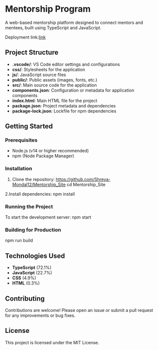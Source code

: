 # Mentorship Program

A web-based mentorship platform designed to connect mentors and mentees, built using TypeScript and JavaScript.

Deployment link:[link ](https://mentorshipsite23.netlify.app/)
## Project Structure

- **.vscode/**: VS Code editor settings and configurations
- **css/**: Stylesheets for the application
- **js/**: JavaScript source files
- **public/**: Public assets (images, fonts, etc.)
- **src/**: Main source code for the application
- **components.json**: Configuration or metadata for application components
- **index.html**: Main HTML file for the project
- **package.json**: Project metadata and dependencies
- **package-lock.json**: Lockfile for npm dependencies

## Getting Started

### Prerequisites

- Node.js (v14 or higher recommended)
- npm (Node Package Manager)

### Installation

1. Clone the repository:
https://github.com/Shreya-Mondal12/Mentorship_Site
cd Mentorship_Site

2.Install dependencies:
npm install


### Running the Project

To start the development server:
npm start


### Building for Production

npm run build 


## Technologies Used

- **TypeScript** (72.1%)
- **JavaScript** (22.7%)
- **CSS** (4.9%)
- **HTML** (0.3%)

## Contributing

Contributions are welcome! Please open an issue or submit a pull request for any improvements or bug fixes.

## License

This project is licensed under the MIT License.

